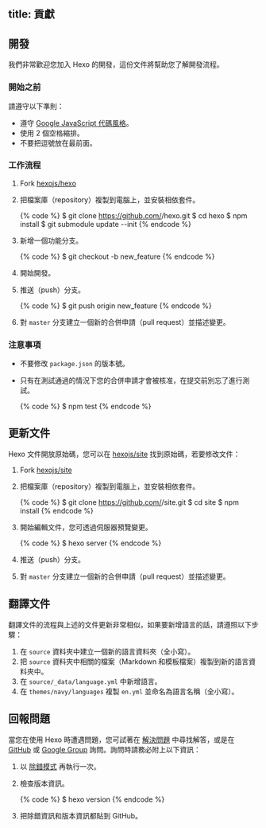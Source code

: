 title: 貢獻
---
## 開發

我們非常歡迎您加入 Hexo 的開發，這份文件將幫助您了解開發流程。

### 開始之前

請遵守以下準則：

- 遵守 [Google JavaScript 代碼風格](http://google-styleguide.googlecode.com/svn/trunk/javascriptguide.xml)。
- 使用 2 個空格縮排。
- 不要把逗號放在最前面。

### 工作流程

1. Fork [hexojs/hexo]
2. 把檔案庫（repository）複製到電腦上，並安裝相依套件。

    {% code %}
    $ git clone https://github.com/<username>/hexo.git
    $ cd hexo
    $ npm install
    $ git submodule update --init
    {% endcode %}

3. 新增一個功能分支。

    {% code %}
    $ git checkout -b new_feature
    {% endcode %}

4. 開始開發。
5. 推送（push）分支。

    {% code %}
    $ git push origin new_feature
    {% endcode %}

6. 對 `master` 分支建立一個新的合併申請（pull request）並描述變更。

### 注意事項

- 不要修改 `package.json` 的版本號。
- 只有在測試通過的情況下您的合併申請才會被核准，在提交前別忘了進行測試。

    {% code %}
    $ npm test
    {% endcode %}

## 更新文件

Hexo 文件開放原始碼，您可以在 [hexojs/site] 找到原始碼，若要修改文件：

1. Fork [hexojs/site]
2. 把檔案庫（repository）複製到電腦上，並安裝相依套件。

    {% code %}
    $ git clone https://github.com/<username>/site.git
    $ cd site
    $ npm install
    {% endcode %}

3. 開始編輯文件，您可透過伺服器預覽變更。

    {% code %}
    $ hexo server
    {% endcode %}

4. 推送（push）分支。
5. 對 `master` 分支建立一個新的合併申請（pull request）並描述變更。

## 翻譯文件

翻譯文件的流程與上述的文件更新非常相似，如果要新增語言的話，請遵照以下步驟：

1. 在 `source` 資料夾中建立一個新的語言資料夾（全小寫）。
2. 把 `source` 資料夾中相關的檔案（Markdown 和模板檔案）複製到新的語言資料夾中。
3. 在 `source/_data/language.yml` 中新增語言。
4. 在 `themes/navy/languages` 複製 `en.yml` 並命名為語言名稱（全小寫）。

## 回報問題

當您在使用 Hexo 時遭遇問題，您可試著在 [解決問題](=troubleshooting.html) 中尋找解答，或是在 [GitHub](https://github.com/hexojs/hexo/issues) 或 [Google Group](https://groups.google.com/group/hexo) 詢問。詢問時請務必附上以下資訊：

1. 以 [除錯模式](commands.html#除錯模式) 再執行一次。
2. 檢查版本資訊。

    {% code %}
    $ hexo version
    {% endcode %}

3. 把除錯資訊和版本資訊都貼到 GitHub。

[hexojs/hexo]: https://github.com/hexojs/hexo
[hexojs/site]: https://github.com/hexojs/site